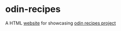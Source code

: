 # odin-recipes

A  HTML [website](https://jamesnan.github.io/odin-recipes/) for showcasing [odin recipes project](https://www.theodinproject.com/lessons/foundations-recipes)

